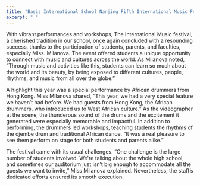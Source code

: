 ```yaml
---
title: "Basis International School Nanjing Fifth International Music Festival."
excerpt: " "
---
```

With vibrant performances and workshops, The International Music festival, a cherished tradition in our school, once again concluded with a resounding success, thanks to the participation of students, parents, and faculties, especially Miss. Milanova. The event offered students a unique opportunity to connect with music and cultures across the world. As Milanova noted, “Through music and activities like this, students can learn so much about the world and its beauty, by being exposed to different cultures, people, rhythms, and music from all over the globe.” 

A highlight this year was a special performance by African drummers from Hong Kong. Miss Milanova shared, “This year, we had a very special feature we haven’t had before. We had guests from Hong Kong, the African drummers, who introduced us to West African culture.” As the videographer at the scene, the thunderous sound of the drums and the excitement it generated were especially memorable and impactful. In addition to performing, the drummers led workshops, teaching students the rhythms of the djembe drum and traditional African dance. “It was a real pleasure to see them perform on stage for both students and parents alike.”

The festival came with its usual challenges. “One challenge is the large number of students involved. We're talking about the whole high school, and sometimes our auditorium just isn’t big enough to accommodate all the guests we want to invite,” Miss Milanova explained. Nevertheless, the staff’s dedicated efforts ensured its smooth execution.
